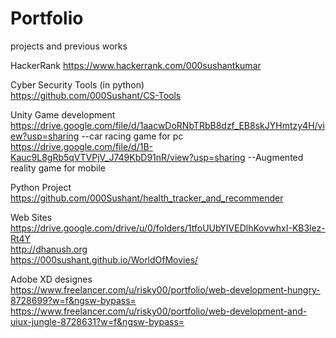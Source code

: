 # Portfolio
projects and previous works

HackerRank
https://www.hackerrank.com/000sushantkumar


Cyber Security Tools (in python)<br>
https://github.com/000Sushant/CS-Tools

Unity Game development<br>
https://drive.google.com/file/d/1aacwDoRNbTRbB8dzf_EB8skJYHmtzy4H/view?usp=sharing  --car racing game for pc
https://drive.google.com/file/d/1B-Kauc9L8gRb5qVTVPjV_J749KbD91nR/view?usp=sharing  --Augmented reality game for mobile

Python Project<br>
https://github.com/000Sushant/health_tracker_and_recommender

Web Sites<br>
https://drive.google.com/drive/u/0/folders/1tfoUUbYIVEDlhKovwhxI-KB3lez-Rt4Y <br>
http://dhanush.org <br>
https://000sushant.github.io/WorldOfMovies/

Adobe XD designes<br>
https://www.freelancer.com/u/risky00/portfolio/web-development-hungry-8728699?w=f&ngsw-bypass=
https://www.freelancer.com/u/risky00/portfolio/web-development-and-uiux-jungle-8728631?w=f&ngsw-bypass=





